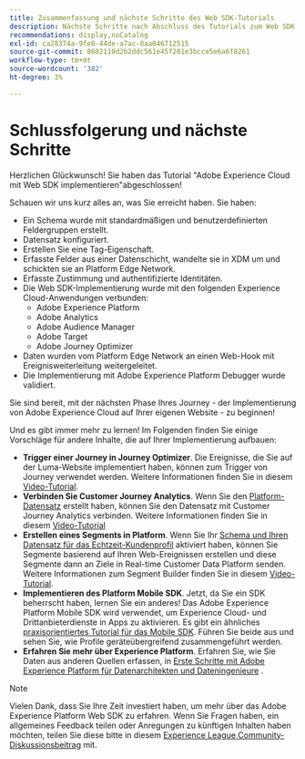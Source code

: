 ```yaml
---
title: Zusammenfassung und nächste Schritte des Web SDK-Tutorials
description: Nächste Schritte nach Abschluss des Tutorials zum Web SDK
recommendations: display,noCatalog
exl-id: ca28374a-9fe0-44de-a7ac-0aa046712515
source-git-commit: 8602110d2b2ddc561e45f201e3bcce5e6a6f8261
workflow-type: tm+mt
source-wordcount: '382'
ht-degree: 3%

---
```


# Schlussfolgerung und nächste Schritte

Herzlichen Glückwunsch! Sie haben das Tutorial &quot;Adobe Experience Cloud mit Web SDK implementieren&quot;abgeschlossen!

Schauen wir uns kurz alles an, was Sie erreicht haben. Sie haben:

* Ein Schema wurde mit standardmäßigen und benutzerdefinierten Feldergruppen erstellt.
* Datensatz konfiguriert.
* Erstellen Sie eine Tag-Eigenschaft.
* Erfasste Felder aus einer Datenschicht, wandelte sie in XDM um und schickten sie an Platform Edge Network.
* Erfasste Zustimmung und authentifizierte Identitäten.
* Die Web SDK-Implementierung wurde mit den folgenden Experience Cloud-Anwendungen verbunden:
   * Adobe Experience Platform
   * Adobe Analytics
   * Adobe Audience Manager
   * Adobe Target
   * Adobe Journey Optimizer
* Daten wurden vom Platform Edge Network an einen Web-Hook mit Ereignisweiterleitung weitergeleitet.
* Die Implementierung mit Adobe Experience Platform Debugger wurde validiert.

Sie sind bereit, mit der nächsten Phase Ihres Journey - der Implementierung von Adobe Experience Cloud auf Ihrer eigenen Website - zu beginnen!

Und es gibt immer mehr zu lernen! Im Folgenden finden Sie einige Vorschläge für andere Inhalte, die auf Ihrer Implementierung aufbauen:


* **Trigger einer Journey in Journey Optimizer**. Die Ereignisse, die Sie auf der Luma-Website implementiert haben, können zum Trigger von Journey verwendet werden. Weitere Informationen finden Sie in diesem [Video-Tutorial](https://experienceleague.adobe.com/en/docs/journey-optimizer-learn/tutorials/create-journeys/use-case-transactional-journey).
* **Verbinden Sie Customer Journey Analytics**. Wenn Sie den [Platform-Datensatz](setup-experience-platform.md) erstellt haben, können Sie den Datensatz mit Customer Journey Analytics verbinden. Weitere Informationen finden Sie in diesem [Video-Tutorial](https://experienceleague.adobe.com/en/docs/customer-journey-analytics-learn/tutorials/connections/connecting-customer-journey-analytics-to-data-sources-in-platform)
* **Erstellen eines Segments in Platform**. Wenn Sie Ihr [Schema und Ihren Datensatz für das Echtzeit-Kundenprofil](setup-experience-platform.md) aktiviert haben, können Sie Segmente basierend auf Ihren Web-Ereignissen erstellen und diese Segmente dann an Ziele in Real-time Customer Data Platform senden. Weitere Informationen zum Segment Builder finden Sie in diesem [Video-Tutorial](https://experienceleague.adobe.com/en/docs/platform-learn/tutorials/audiences/create-audiences).
* **Implementieren des Platform Mobile SDK**. Jetzt, da Sie ein SDK beherrscht haben, lernen Sie ein anderes! Das Adobe Experience Platform Mobile SDK wird verwendet, um Experience Cloud- und Drittanbieterdienste in Apps zu aktivieren. Es gibt ein ähnliches [praxisorientiertes Tutorial für das Mobile SDK](https://experienceleague.adobe.com/en/docs/platform-learn/implement-mobile-sdk/overview). Führen Sie beide aus und sehen Sie, wie Profile geräteübergreifend zusammengeführt werden.
* **Erfahren Sie mehr über Experience Platform**. Erfahren Sie, wie Sie Daten aus anderen Quellen erfassen, in [Erste Schritte mit Adobe Experience Platform für Datenarchitekten und Dateningenieure](https://experienceleague.adobe.com/en/docs/platform-learn/getting-started-for-data-architects-and-data-engineers/overview) .


>[!NOTE]
>
>Vielen Dank, dass Sie Ihre Zeit investiert haben, um mehr über das Adobe Experience Platform Web SDK zu erfahren. Wenn Sie Fragen haben, ein allgemeines Feedback teilen oder Anregungen zu künftigen Inhalten haben möchten, teilen Sie diese bitte in diesem [Experience League Community-Diskussionsbeitrag](https://experienceleaguecommunities.adobe.com/t5/adobe-experience-platform-data/tutorial-discussion-implement-adobe-experience-cloud-with-web/td-p/444996) mit.
